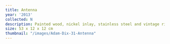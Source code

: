 ```yaml
---
title: Antenna
year: '2013'
collected: N
description: Painted wood, nickel inlay, stainless steel and vintage ribbon
size: 53 x 12 x 12 cm
thumbnail: "/images/Adam-Dix-31-Antenna"
---
```


